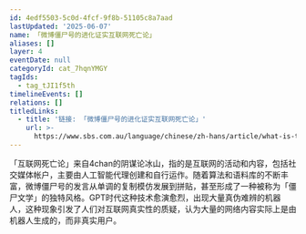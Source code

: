 ```yaml
---
id: 4edf5503-5c0d-4fcf-9f8b-51105c8a7aad
lastUpdated: '2025-06-07'
name: 「微博僵尸号的进化证实互联网死亡论」
aliases: []
layer: 4
eventDate: null
categoryId: cat_7hqnYMGY
tagIds:
  - tag_tJI1f5th
timelineEvents: []
relations: []
titledLinks:
  - title: '链接: 「微博僵尸号的进化证实互联网死亡论」'
    url: >-
      https://www.sbs.com.au/language/chinese/zh-hans/article/what-is-the-dead-internet-theory-and-why-is-it-so-sinister/m4dzdvhjl
---
```

「互联网死亡论」来自4chan的阴谋论冰山，指的是互联网的活动和内容，包括社交媒体帐户，主要由人工智能代理创建和自行运作。随着算法和语料库的不断丰富，微博僵尸号的发言从单调的复制模仿发展到拼贴，甚至形成了一种被称为「僵尸文学」的独特风格。GPT时代这种技术愈演愈烈，出现大量真伪难辨的机器人，这种现象引发了人们对互联网真实性的质疑，认为大量的网络内容实际上是由机器人生成的，而非真实用户。
